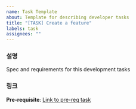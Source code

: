 ```yaml
---
name: Task Template
about: Template for describing developer tasks
title: "[TASK] Create a feature"
labels: task
assignees: ""
---
```


### 설명

Spec and requirements for this development tasks

### 링크

**Pre-requisite**: [Link to pre-req task](https://github.com/xERN-shareANDcommunity/Frontend)
